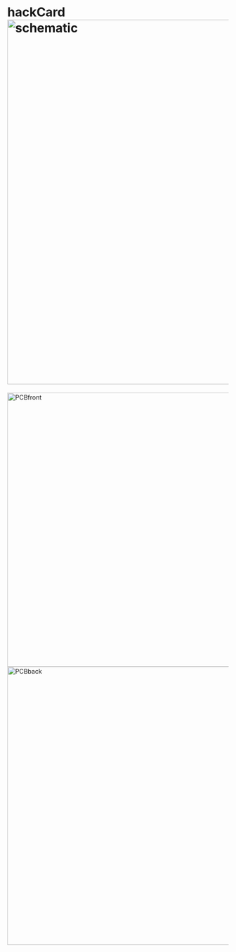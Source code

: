 # hackCard<img width="1169" height="828" alt="schematic" src="https://github.com/user-attachments/assets/ce609869-ab70-4827-a030-283582de6b54" />
<img width="1027" height="622" alt="PCBfront" src="https://github.com/user-attachments/assets/4e9726ff-3995-451c-bc55-1f2579eb0109" />
<img width="955" height="632" alt="PCBback" src="https://github.com/user-attachments/assets/fc606aa2-1a55-4df2-88a4-920f16c665df" />
